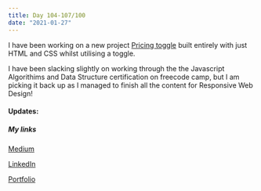 ```yaml
---
title: Day 104-107/100
date: "2021-01-27"
---
```


I have been working on a new project [Pricing toggle](https://github.com/jokale/pricing-comp) built entirely with just HTML and CSS whilst utilising a toggle.

I have been slacking slightly on working through the the Javascript Algorithims and Data Structure certification on freecode camp, but I am picking it back up as I managed to finish all the content for Responsive Web Design!

#### Updates:

##### My links 
[Medium](https://medium.com/@kalemajoanna)

[LinkedIn](https://www.linkedin.com/in/joanna-e-kalema-a5a5b4136/)

[Portfolio](https://joannathedeveloper.netlify.app/)


